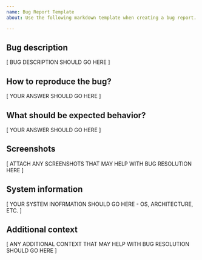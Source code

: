 ```yaml
---
name: Bug Report Template
about: Use the following markdown template when creating a bug report.

---
```


## Bug description

[ BUG DESCRIPTION SHOULD GO HERE ]

## How to reproduce the bug?

[ YOUR ANSWER SHOULD GO HERE ]

## What should be expected behavior?

[ YOUR ANSWER SHOULD GO HERE ]

## Screenshots

[ ATTACH ANY SCREENSHOTS THAT MAY HELP WITH BUG RESOLUTION HERE ]

## System information

[ YOUR SYSTEM INOFRMATION SHOULD GO HERE - OS, ARCHITECTURE, ETC. ]

## Additional context

[ ANY ADDITIONAL CONTEXT THAT MAY HELP WITH BUG RESOLUTION SHOULD GO HERE ]
